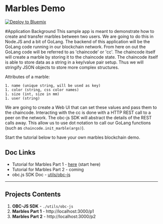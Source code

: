 # Marbles Demo

[![Deploy to Bluemix](https://bluemix.net/deploy/button.png)](https://bluemix.net/deploy?repository=https://github.com/ibm-blockchain/marbles.git)

#Application Background
This sample app is meant to demonstrate how to create and transfer marbles between two users. 
We are going to do this in Node.JS and a bit of GoLang. 
The backend of this application will be the GoLang code running in our blockchain network. 
From here on out the GoLang code will be referred to as 'chaincode' or 'cc'. 
The chaincode itself will create a marble by storing it to the chaincode state. 
The chaincode itself is able to store data as a string in a key/value pair setup. 
Thus we will stringify JSON objects to store more complex structures. 

Attributes of a marble:

	1. name (unique string, will be used as key)
	1. color (string, css color names)
	1. size (int, size in mm)
	1. user (string)
	
We are going to create a Web UI that can set these values and pass them to the chaincode. 
Interacting with the cc is done with a HTTP REST call to a peer on the network. 
The obc-js SDK will abstract the details of the REST calls away.
This allow us to use dot notation to call our GoLang functions (such as `chaincode.init_marble(args)`). 

Start the tutorial below to have your own marbles blockchain demo.

## Doc Links
- Tutorial for Marbles Part 1 - [here](./tutorial_part1.md) (start here)
- Tutorial for Marbles Part 2 - coming
- obc.js SDK Doc - [utils/obc-js](./utils/obc-js/README.md)

***

## Projects Contents
1. **OBC-JS SDK** - `./utils/obc-js`
1. **Marbles Part 1**   -	http://localhost:3000/p1
1. **Marbles Part 2**   -	http://localhost:3000/p2
